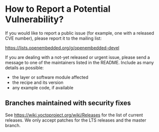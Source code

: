 How to Report a Potential Vulnerability?
========================================

If you would like to report a public issue (for example, one with a released
CVE number), please report it to the mailing list:

  https://lists.openembedded.org/g/openembedded-devel

If you are dealing with a not-yet released or urgent issue, please send a
message to one of the maintainers listed in the README.  Include as many
details as possible:
  - the layer or software module affected
  - the recipe and its version
  - any example code, if available

Branches maintained with security fixes
---------------------------------------

See https://wiki.yoctoproject.org/wiki/Releases for the list of current
releases.  We only accept patches for the LTS releases and the master branch.
